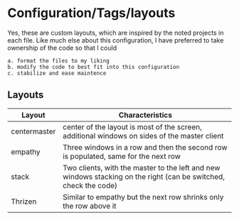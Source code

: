 # Configuration/Tags/layouts

Yes, these are custom layouts, which are inspired by the noted projects in each
file. Like much else about this configuration, I have preferred to take
ownership of the code so that I could

    a. format the files to my liking
    b. modify the code to best fit into this configuration
    c. stabilize and ease maintence

## Layouts

| Layout       | Characteristics                                                                                                  |
| ------------ | ---------------------------------------------------------------------------------------------------------------- |
| centermaster | center of the layout is most of the screen, additional windows on sides of the master client                     |
| empathy      | Three windows in a row and then the second row is populated, same for the next row                               |
| stack        | Two clients, with the master to the left and new windows stacking on the right (can be switched, check the code) |
| Thrizen      | Similar to empathy but the next row shrinks only the row above it                                                |

